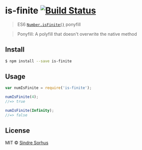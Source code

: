 # is-finite [![Build Status](https://travis-ci.org/sindresorhus/is-finite.svg?branch=master)](https://travis-ci.org/sindresorhus/is-finite)

> ES6 [`Number.isFinite()`](https://developer.mozilla.org/en-US/docs/Web/JavaScript/Reference/Global_Objects/Number/isFinite) ponyfill

> Ponyfill: A polyfill that doesn't overwrite the native method


## Install

```sh
$ npm install --save is-finite
```


## Usage

```js
var numIsFinite = require('is-finite');

numIsFinite(4);
//=> true

numIsFinite(Infinity);
//=> false
```


## License

MIT © [Sindre Sorhus](https://sindresorhus.com)
